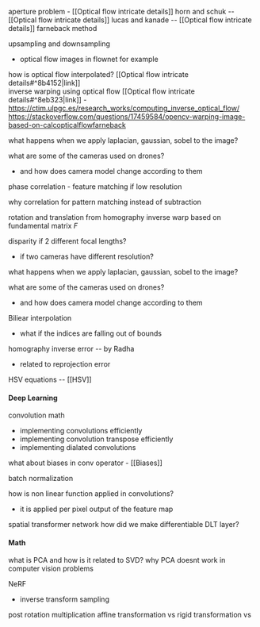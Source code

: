 

aperture problem - [[Optical flow intricate details]]
horn and schuk -- [[Optical flow intricate details]]
lucas and kanade -- [[Optical flow intricate details]]
farneback method 

upsampling and downsampling 
- optical flow images in flownet for example 

how is optical flow interpolated? [[Optical flow intricate details#^8b4152|link]]  
inverse warping using optical flow [[Optical flow intricate details#^8eb323|link]] -  
	https://ctim.ulpgc.es/research_works/computing_inverse_optical_flow/
	https://stackoverflow.com/questions/17459584/opencv-warping-image-based-on-calcopticalflowfarneback

what happens when we apply laplacian, gaussian, sobel to the image? 

what are some of the cameras used on drones? 
- and how does camera model change according to them

phase correlation - feature matching if low resolution

why correlation for pattern matching instead of subtraction

rotation and translation from homography
inverse warp based on fundamental matrix $F$

disparity if 2 different focal lengths? 
- if two cameras have different resolution?

what happens when we apply laplacian, gaussian, sobel to the image? 

what are some of the cameras used on drones? 
- and how does camera model change according to them

Biliear interpolation
- what if the indices are falling out of bounds

homography inverse error -- by Radha
- related to reprojection error

HSV equations -- [[HSV]]


#### Deep Learning

convolution math
- implementing convolutions efficiently
- implementing convolution transpose efficiently
- implementing dialated convolutions

what about biases in conv operator - [[Biases]]

batch normalization

how is non linear function applied in convolutions? 
- it is applied per pixel output of the feature map

spatial transformer network 
how did we make differentiable DLT layer? 


#### Math
what is PCA and how is it related to SVD? 
why PCA doesnt work in computer vision problems 

NeRF
- inverse transform sampling 

post rotation multiplication
affine transformation vs 
rigid transformation vs 